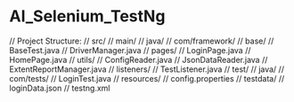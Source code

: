 # AI_Selenium_TestNg

// Project Structure:
// src/
//   main/
//     java/
//       com/framework/
//         base/
//           BaseTest.java
//           DriverManager.java
//         pages/
//           LoginPage.java
//           HomePage.java
//         utils/
//           ConfigReader.java
//           JsonDataReader.java
//           ExtentReportManager.java
//         listeners/
//           TestListener.java
//   test/
//     java/
//       com/tests/
//         LoginTest.java
//     resources/
//       config.properties
//       testdata/
//         loginData.json
//       testng.xml
